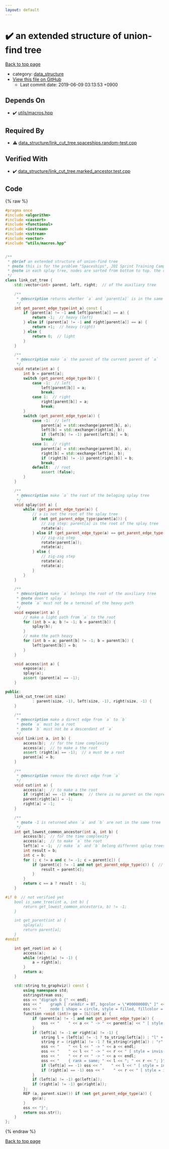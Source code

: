 ```yaml
---
layout: default
---
```


<!-- mathjax config similar to math.stackexchange -->
<script type="text/javascript" async
  src="https://cdnjs.cloudflare.com/ajax/libs/mathjax/2.7.5/MathJax.js?config=TeX-MML-AM_CHTML">
</script>
<script type="text/x-mathjax-config">
  MathJax.Hub.Config({
    TeX: { equationNumbers: { autoNumber: "AMS" }},
    tex2jax: {
      inlineMath: [ ['$','$'] ],
      processEscapes: true
    },
    "HTML-CSS": { matchFontHeight: false },
    displayAlign: "left",
    displayIndent: "2em"
  });
</script>

<script type="text/javascript" src="https://cdnjs.cloudflare.com/ajax/libs/jquery/3.4.1/jquery.min.js"></script>
<script src="https://cdn.jsdelivr.net/npm/jquery-balloon-js@1.1.2/jquery.balloon.min.js" integrity="sha256-ZEYs9VrgAeNuPvs15E39OsyOJaIkXEEt10fzxJ20+2I=" crossorigin="anonymous"></script>
<script type="text/javascript" src="../../assets/js/copy-button.js"></script>
<link rel="stylesheet" href="../../assets/css/copy-button.css" />


# :heavy_check_mark: an extended structure of union-find tree
<a href="../../index.html">Back to top page</a>

* category: <a href="../../index.html#c8f6850ec2ec3fb32f203c1f4e3c2fd2">data_structure</a>
* <a href="{{ site.github.repository_url }}/blob/master/data_structure/link_cut_tree.hpp">View this file on GitHub</a>
    - Last commit date: 2019-06-09 03:13:53 +0900




## Depends On
* :heavy_check_mark: <a href="../utils/macros.hpp.html">utils/macros.hpp</a>


## Required By
* :warning: <a href="link_cut_tree.spaceships.random-test.cpp.html">data_structure/link_cut_tree.spaceships.random-test.cpp</a>


## Verified With
* :heavy_check_mark: <a href="../../verify/data_structure/link_cut_tree.marked_ancestor.test.cpp.html">data_structure/link_cut_tree.marked_ancestor.test.cpp</a>


## Code
{% raw %}
```cpp
#pragma once
#include <algorithm>
#include <cassert>
#include <functional>
#include <iostream>
#include <sstream>
#include <vector>
#include "utils/macros.hpp"


/**
 * @brief an extended structure of union-find tree
 * @note this is for the problem "Spaceships", JOI Sprint Training Camp (http://imoz.jp/data/joi/2013-sp-d4-spaceships.pdf)
 * @note in each splay tree, nodes are sorted from bottom to top. the rightmost node of the root splay tree of the auxiliary tree is the root of represented tree.
 */
class link_cut_tree {
    std::vector<int> parent, left, right;  // of the auxiliary tree

    /**
     * @description returns whether `a` and `parent[a]` is in the same splay tree
     */
    int get_parent_edge_type(int a) const {
        if (parent[a] != -1 and left[parent[a]] == a) {
            return -1;  // heavy (left)
        } else if (parent[a] != -1 and right[parent[a]] == a) {
            return +1;  // heavy (right)
        } else {
            return 0;  // light
        }
    }

    /**
     * @description make `a` the parent of the current parent of `a`
     */
    void rotate(int a) {
        int b = parent[a];
        switch (get_parent_edge_type(b)) {
            case -1:  // left
                left[parent[b]] = a;
                break;
            case 1:  // right
                right[parent[b]] = a;
                break;
        }
        switch (get_parent_edge_type(a)) {
            case -1:  // left
                parent[a] = std::exchange(parent[b], a);
                left[b] = std::exchange(right[a], b);
                if (left[b] != -1) parent[left[b]] = b;
                break;
            case 1:  // right
                parent[a] = std::exchange(parent[b], a);
                right[b] = std::exchange(left[a], b);
                if (right[b] != -1) parent[right[b]] = b;
                break;
            default:  // root
                assert (false);
        }
    }

    /**
     * @description make `a` the root of the beloging splay tree
     */
    void splay(int a) {
        while (get_parent_edge_type(a)) {
            // a is not the root of the splay tree
            if (not get_parent_edge_type(parent[a])) {
                // zig step: parent[a] is the root of the splay tree
                rotate(a);
            } else if (get_parent_edge_type(a) == get_parent_edge_type(parent[a])) {
                // zig-zig step
                rotate(parent[a]);
                rotate(a);
            } else {
                // zig-zag step
                rotate(a);
                rotate(a);
            }
        }
    }

    /**
     * @description make `a` belongs the root of the auxiliary tree
     * @note doen't splay
     * @note `a` must not be a terminal of the heavy path
     */
    void expose(int a) {
        // make a light path from `a` to the root
        for (int b = a; b != -1; b = parent[b]) {
            splay(b);
        }
        // make the path heavy
        for (int b = a; parent[b] != -1; b = parent[b]) {
            left[parent[b]] = b;
        }
    }

    void access(int a) {
        expose(a);
        splay(a);
        assert (parent[a] == -1);
    }

public:
    link_cut_tree(int size)
            : parent(size, -1), left(size, -1), right(size, -1) {
    }

    /**
     * @description make a direct edge from `a` to `b`
     * @note `a` must be a root
     * @note `b` must not be a descendant of `a`
     */
    void link(int a, int b) {
        access(b);  // for the time complexity
        access(a);  // to make a the root
        assert (right[a] == -1);  // a must be a root
        parent[a] = b;
    }

    /**
     * @description remove the direct edge from `a`
     */
    void cut(int a) {
        access(a);  // to make a the root
        if (right[a] == -1) return;  // there is no parent on the represented tree
        parent[right[a]] = -1;
        right[a] = -1;
    }

    /**
     * @note -1 is returned when `a` and `b` are not in the same tree
     */
    int get_lowest_common_ancestor(int a, int b) {
        access(b);  // for the time complexity
        access(a);  // to make `a` the root
        left[a] = -1;  // make `a` and `b` belong different splay trees if `b` is a descendant of `a`
        int result = b;
        int c = b;
        for (; c != a and c != -1; c = parent[c]) {
            if (parent[c] != -1 and not get_parent_edge_type(c)) {  // when it enters another splay tree
                result = parent[c];
            }
        }
        return c == a ? result : -1;
    }

#if 0  // not verified yet
    bool is_same_tree(int a, int b) {
        return get_lowest_common_ancestor(a, b) != -1;
    }

    int get_parent(int a) {
        splay(a);
        return parent[a];
    }
#endif

    int get_root(int a) {
        access(a);
        while (right[a] != -1) {
            a = right[a];
        }
        return a;
    }

    std::string to_graphviz() const {
        using namespace std;
        ostringstream oss;
        oss << "digraph G {" << endl;
        oss << "    graph [ rankdir = BT, bgcolor = \"#00000000\" ]" << endl;
        oss << "    node [ shape = circle, style = filled, fillcolor = \"#ffffffff\" ]" << endl;
        function <void (int)> go = [&](int a) {
            if (parent[a] != -1 and not get_parent_edge_type(a)) {
                oss << "    " << a << " -> " << parent[a] << " [ style = dashed ]" << endl;
            }
            if (left[a] != -1 or right[a] != -1) {
                string l = (left[a] != -1 ? to_string(left[a]) : "l" + to_string(a));
                string r = (right[a] != -1 ? to_string(right[a]) : "r" + to_string(a));
                oss << "    " << l << " -> " << a << endl;
                oss << "    " << l << " -> " << r << " [ style = invis ]" << endl;
                oss << "    " << r << " -> " << a << endl;
                oss << "    { rank = same; " << l << "; " << r << "; }" << endl;
                if (left[a] == -1) oss << "    " << l << " [ style = invis ]" << endl;
                if (right[a] == -1) oss << "    " << r << " [ style = invis ]" << endl;
            }
            if (left[a] != -1) go(left[a]);
            if (right[a] != -1) go(right[a]);
        };
        REP (a, parent.size()) if (not get_parent_edge_type(a)) {
            go(a);
        }
        oss << "}";
        return oss.str();
    }
};

```
{% endraw %}

<a href="../../index.html">Back to top page</a>

